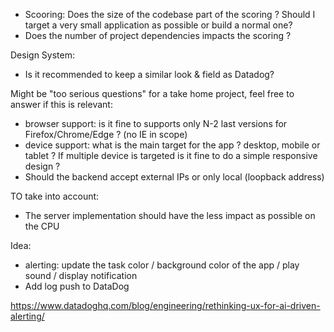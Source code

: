 
- Scooring: Does the size of the codebase part of the scoring ? Should I target a very small application as possible or build a normal one?
- Does the number of project dependencies impacts the scoring ?

Design System:
 - Is it recommended to keep a similar look & field as Datadog?

Might be "too serious questions" for a take home project, feel free to answer if this is relevant:
- browser support: is it fine to supports only N-2 last versions for Firefox/Chrome/Edge ? (no IE in scope)
- device support: what is the main target for the app ? desktop, mobile or tablet ? If multiple device is targeted is it fine to do a simple responsive design ? 
- Should the backend accept external IPs or only local (loopback address)

TO take into account:
- The server implementation should have the less impact as possible on the CPU


Idea:
- alerting: update the task color / background color of the app / play sound / display notification
- Add log push to DataDog


https://www.datadoghq.com/blog/engineering/rethinking-ux-for-ai-driven-alerting/

